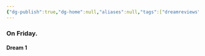 ```yaml
---
{"dg-publish":true,"dg-home":null,"aliases":null,"tags":["dreamreviews"],"permalink":"/notes/07-journals-calender/dream-notes/april/18-04-2025/","dgPassFrontmatter":true,"updated":"2025-04-28T17:26:26.493+05:30"}
---
```


### On Friday.

#### Dream 1


